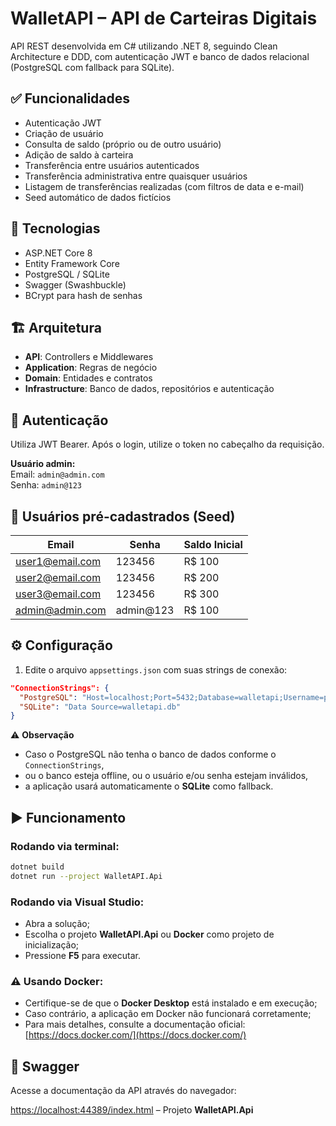 # WalletAPI – API de Carteiras Digitais

API REST desenvolvida em C# utilizando .NET 8, seguindo Clean Architecture e DDD, com autenticação JWT e banco de dados relacional (PostgreSQL com fallback para SQLite).

## ✅ Funcionalidades

- Autenticação JWT
- Criação de usuário
- Consulta de saldo (próprio ou de outro usuário)
- Adição de saldo à carteira
- Transferência entre usuários autenticados
- Transferência administrativa entre quaisquer usuários
- Listagem de transferências realizadas (com filtros de data e e-mail)
- Seed automático de dados fictícios

## 🚀 Tecnologias

- ASP.NET Core 8
- Entity Framework Core
- PostgreSQL / SQLite
- Swagger (Swashbuckle)
- BCrypt para hash de senhas

## 🏗️ Arquitetura

- **API**: Controllers e Middlewares
- **Application**: Regras de negócio
- **Domain**: Entidades e contratos
- **Infrastructure**: Banco de dados, repositórios e autenticação

## 🔐 Autenticação

Utiliza JWT Bearer. Após o login, utilize o token no cabeçalho da requisição.

**Usuário admin:**  
Email: `admin@admin.com`  
Senha: `admin@123`

## 🧪 Usuários pré-cadastrados (Seed)

| Email             | Senha     | Saldo Inicial |
|-------------------|-----------|----------------|
| user1@email.com   | 123456    | R$ 100         |
| user2@email.com   | 123456    | R$ 200         |
| user3@email.com   | 123456    | R$ 300         |
| admin@admin.com   | admin@123 | R$ 100         |

## ⚙️ Configuração

1. Edite o arquivo `appsettings.json` com suas strings de conexão:

```json
"ConnectionStrings": {
  "PostgreSQL": "Host=localhost;Port=5432;Database=walletapi;Username=postgres;Password=senhabanco",
  "SQLite": "Data Source=walletapi.db"
}
```

⚠️ **Observação**  
- Caso o PostgreSQL não tenha o banco de dados conforme o `ConnectionStrings`,  
- ou o banco esteja offline, ou o usuário e/ou senha estejam inválidos,  
- a aplicação usará automaticamente o **SQLite** como fallback.

## ▶️ Funcionamento

### Rodando via terminal:

```bash
dotnet build
dotnet run --project WalletAPI.Api
```

### Rodando via Visual Studio:

- Abra a solução;
- Escolha o projeto **WalletAPI.Api** ou **Docker** como projeto de inicialização;
- Pressione **F5** para executar.

### ⚠️ Usando Docker:

- Certifique-se de que o **Docker Desktop** está instalado e em execução;
- Caso contrário, a aplicação em Docker não funcionará corretamente;
- Para mais detalhes, consulte a documentação oficial:  
  [https://docs.docker.com/](https://docs.docker.com/)

## 📘 Swagger

Acesse a documentação da API através do navegador:

[https://localhost:44389/index.html](https://localhost:44389/index.html) – Projeto **WalletAPI.Api**
